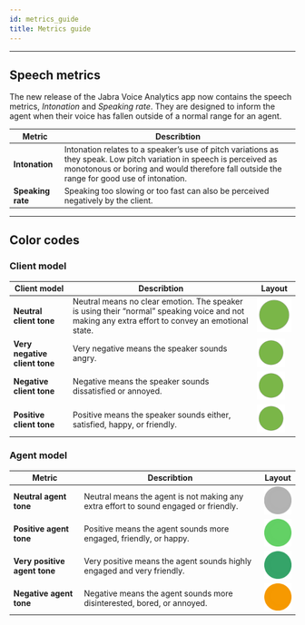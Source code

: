 ```yaml
---
id: metrics_guide
title: Metrics guide 
---
```

---
<!-- ### Here you find explanations on the metrics used to describe the tone of the client and the agent during a call. -->




## Speech metrics 
The new release of the Jabra Voice Analytics app now contains the speech metrics, *Intonation* and *Speaking rate*. They are designed to inform the agent when their voice has fallen outside of a normal range for an agent.

| Metric | Describtion      |  
| -------- | --------- | 
| **Intonation** | Intonation relates to a speaker’s use of pitch variations as they speak. Low pitch variation in speech is perceived as monotonous or boring and would therefore fall outside the range for good use of intonation.|
| **Speaking rate**| Speaking too slowing or too fast can also be perceived negatively by the client. |


---

## Color codes
### Client model


| Client model         | Describtion      |   Layout   |
| -------- | --------- | ---------- |
| **Neutral client tone** | Neutral means no clear emotion. The speaker is using their “normal” speaking voice and not making any extra effort to convey an emotional state. | <img src="../static/img/green_circle_transparent.png" alt="circle" width="100"/>  |
| **Very negative client tone**        | Very negative means the speaker sounds angry.        | <img src="../static/img/green_circle_transparent.png" alt="circle" width="50"/>        |
| **Negative client tone**        | Negative means the speaker sounds dissatisfied or annoyed.         | <img src="../static/img/green_circle_transparent.png" alt="circle" width="50"/>          |
| **Positive client tone**        | Positive means the speaker sounds either, satisfied, happy, or friendly.        | <img src="../static/img/green_circle_transparent.png" alt="circle" width="50"/>         |

### Agent model

| Metric | Describtion      |   Layout   |
| -------- | --------- | ---------- |
| **Neutral agent tone** | Neutral means the agent is not making any extra effort to sound engaged or friendly. |  <img src="../static/img/grey_circle.png" alt="circle" width="50"/>   |
| **Positive agent tone**        | Positive means the agent sounds more engaged, friendly, or happy.        | <img src="../static/img/green_circle.png" alt="circle" width="50"/>      |
| **Very positive agent tone**        | Very positive means the agent sounds highly engaged and very friendly.        | <img src="../static/img/darker_green_circle.png" alt="circle" width="50"/>         |
| **Negative agent tone**        | Negative means the agent sounds more disinterested, bored, or annoyed.       | <img src="../static/img/orange_circle.png" alt="circle" width="50"/>      |








